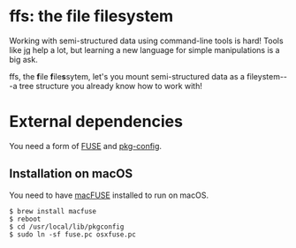 # ffs: the file filesystem

Working with semi-structured data using command-line tools is hard!
Tools like [jq](https://github.com/stedolan/jq) help a lot, but
learning a new language for simple manipulations is a big ask.

ffs, the **f**ile **f**ile**s**sytem, let's you mount semi-structured
data as a fileystem---a tree structure you already know how to work with!

# External dependencies

You need a form of [FUSE](https://github.com/libfuse/libfuse) and
[pkg-config](https://www.freedesktop.org/wiki/Software/pkg-config/).

## Installation on macOS

You need to have [macFUSE](https://osxfuse.github.io/) installed to
run on macOS.

```shell-session
$ brew install macfuse
$ reboot
$ cd /usr/local/lib/pkgconfig
$ sudo ln -sf fuse.pc osxfuse.pc
```
